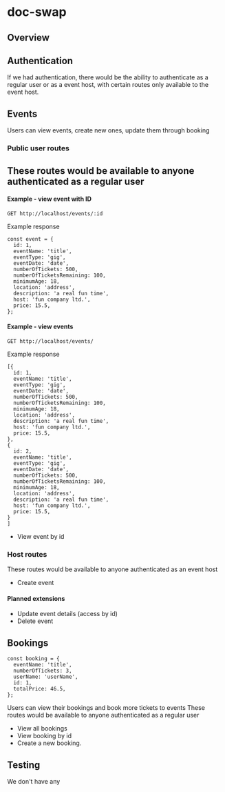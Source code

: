 # doc-swap

## Overview
## Authentication
If we had authentication, there would be the ability to authenticate as a regular user or as a event host, with certain routes only available to the event host.
## Events
Users can view events, create new ones, update them through booking
### Public user routes
These routes would be available to anyone authenticated as a regular user
- 

#### Example - view event with ID 
`GET http://localhost/events/:id`

Example response
```
const event = {
  id: 1,
  eventName: 'title',
  eventType: 'gig',
  eventDate: 'date',
  numberOfTickets: 500,
  numberOfTicketsRemaining: 100,
  minimumAge: 18,
  location: 'address',
  description: 'a real fun time',
  host: 'fun company ltd.',
  price: 15.5,
};
```
#### Example - view events 
`GET http://localhost/events/`

Example response
```
[{
  id: 1,
  eventName: 'title',
  eventType: 'gig',
  eventDate: 'date',
  numberOfTickets: 500,
  numberOfTicketsRemaining: 100,
  minimumAge: 18,
  location: 'address',
  description: 'a real fun time',
  host: 'fun company ltd.',
  price: 15.5,
},
{
  id: 2,
  eventName: 'title',
  eventType: 'gig',
  eventDate: 'date',
  numberOfTickets: 500,
  numberOfTicketsRemaining: 100,
  minimumAge: 18,
  location: 'address',
  description: 'a real fun time',
  host: 'fun company ltd.',
  price: 15.5,
}
]
```

- View event by id
### Host routes
These routes would be available to anyone authenticated as an event host
- Create event
#### Planned extensions
- Update event details (access by id)
- Delete event
## Bookings
```
const booking = {
  eventName: 'title',
  numberOfTickets: 3,
  userName: 'userName',
  id: 1,
  totalPrice: 46.5,
};
```
Users can view their bookings and book more tickets to events
These routes would be available to anyone authenticated as a regular user
- View all bookings
- View booking by id
- Create a new booking.
## Testing
We don't have any
